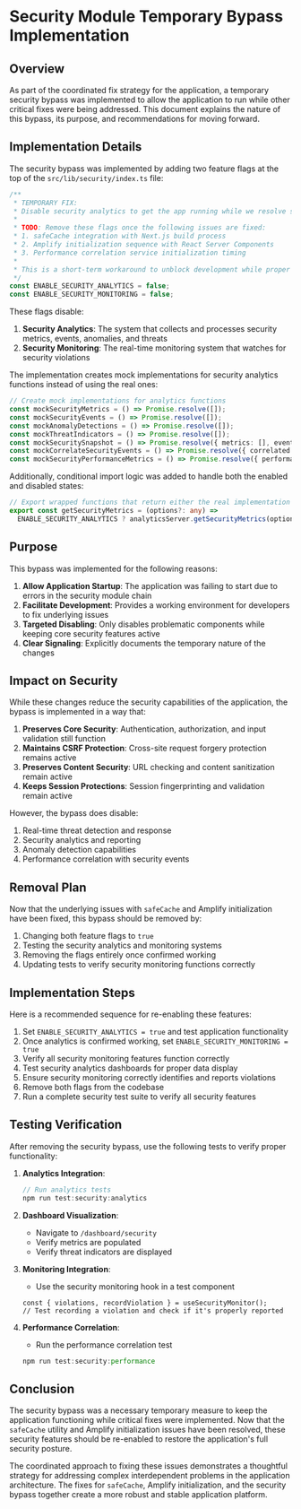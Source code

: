 # Security Module Temporary Bypass Implementation

## Overview

As part of the coordinated fix strategy for the application, a temporary security bypass was implemented to allow the application to run while other critical fixes were being addressed. This document explains the nature of this bypass, its purpose, and recommendations for moving forward.

## Implementation Details

The security bypass was implemented by adding two feature flags at the top of the `src/lib/security/index.ts` file:

```typescript
/**
 * TEMPORARY FIX: 
 * Disable security analytics to get the app running while we resolve safeCache and Amplify initialization issues.
 * 
 * TODO: Remove these flags once the following issues are fixed:
 * 1. safeCache integration with Next.js build process
 * 2. Amplify initialization sequence with React Server Components
 * 3. Performance correlation service initialization timing
 * 
 * This is a short-term workaround to unblock development while proper fixes are being implemented.
 */
const ENABLE_SECURITY_ANALYTICS = false;
const ENABLE_SECURITY_MONITORING = false;
```

These flags disable:

1. **Security Analytics**: The system that collects and processes security metrics, events, anomalies, and threats
2. **Security Monitoring**: The real-time monitoring system that watches for security violations

The implementation creates mock implementations for security analytics functions instead of using the real ones:

```typescript
// Create mock implementations for analytics functions
const mockSecurityMetrics = () => Promise.resolve([]);
const mockSecurityEvents = () => Promise.resolve([]);
const mockAnomalyDetections = () => Promise.resolve([]);
const mockThreatIndicators = () => Promise.resolve([]);
const mockSecuritySnapshot = () => Promise.resolve({ metrics: [], events: [], anomalies: [], threats: [] });
const mockCorrelateSecurityEvents = () => Promise.resolve({ correlated: false });
const mockSecurityPerformanceMetrics = () => Promise.resolve({ performance: 'normal' });
```

Additionally, conditional import logic was added to handle both the enabled and disabled states:

```typescript
// Export wrapped functions that return either the real implementation or mock
export const getSecurityMetrics = (options?: any) => 
  ENABLE_SECURITY_ANALYTICS ? analyticsServer.getSecurityMetrics(options) : mockSecurityMetrics();
```

## Purpose

This bypass was implemented for the following reasons:

1. **Allow Application Startup**: The application was failing to start due to errors in the security module chain
2. **Facilitate Development**: Provides a working environment for developers to fix underlying issues
3. **Targeted Disabling**: Only disables problematic components while keeping core security features active
4. **Clear Signaling**: Explicitly documents the temporary nature of the changes

## Impact on Security

While these changes reduce the security capabilities of the application, the bypass is implemented in a way that:

1. **Preserves Core Security**: Authentication, authorization, and input validation still function
2. **Maintains CSRF Protection**: Cross-site request forgery protection remains active
3. **Preserves Content Security**: URL checking and content sanitization remain active
4. **Keeps Session Protections**: Session fingerprinting and validation remain active

However, the bypass does disable:

1. Real-time threat detection and response
2. Security analytics and reporting
3. Anomaly detection capabilities
4. Performance correlation with security events

## Removal Plan

Now that the underlying issues with `safeCache` and Amplify initialization have been fixed, this bypass should be removed by:

1. Changing both feature flags to `true`
2. Testing the security analytics and monitoring systems
3. Removing the flags entirely once confirmed working
4. Updating tests to verify security monitoring functions correctly

## Implementation Steps

Here is a recommended sequence for re-enabling these features:

1. Set `ENABLE_SECURITY_ANALYTICS = true` and test application functionality
2. Once analytics is confirmed working, set `ENABLE_SECURITY_MONITORING = true`
3. Verify all security monitoring features function correctly
4. Test security analytics dashboards for proper data display
5. Ensure security monitoring correctly identifies and reports violations
6. Remove both flags from the codebase
7. Run a complete security test suite to verify all security features

## Testing Verification

After removing the security bypass, use the following tests to verify proper functionality:

1. **Analytics Integration**:
   ```javascript
   // Run analytics tests
   npm run test:security:analytics
   ```

2. **Dashboard Visualization**:
   - Navigate to `/dashboard/security`
   - Verify metrics are populated
   - Verify threat indicators are displayed

3. **Monitoring Integration**:
   - Use the security monitoring hook in a test component
   ```tsx
   const { violations, recordViolation } = useSecurityMonitor();
   // Test recording a violation and check if it's properly reported
   ```

4. **Performance Correlation**:
   - Run the performance correlation test
   ```javascript
   npm run test:security:performance
   ```

## Conclusion

The security bypass was a necessary temporary measure to keep the application functioning while critical fixes were implemented. Now that the `safeCache` utility and Amplify initialization issues have been resolved, these security features should be re-enabled to restore the application's full security posture.

The coordinated approach to fixing these issues demonstrates a thoughtful strategy for addressing complex interdependent problems in the application architecture. The fixes for `safeCache`, Amplify initialization, and the security bypass together create a more robust and stable application platform.